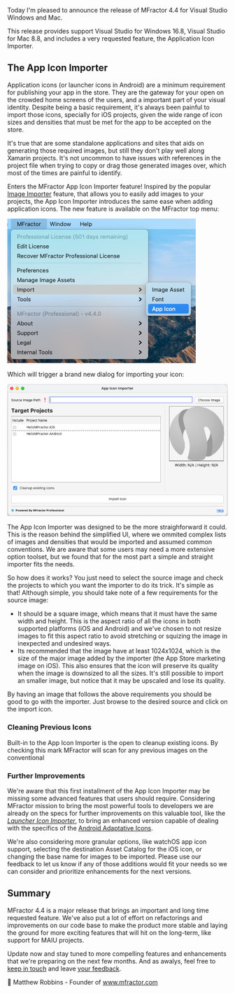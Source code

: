Today I'm pleased to announce the release of MFractor 4.4 for Visual Studio Windows and Mac.

This release provides support Visual Studio for Windows 16.8, Visual Studio for Mac 8.8, and includes a very requested feature, the Application Icon Importer. 

## The App Icon Importer

Application icons (or launcher icons in Android) are a minimum requirement for publishing your app in the store. They are the gateway for your open on the crowded home screens of the users, and a important part of your visual identity. Despite being a basic requirement, it's always been painful to import those icons, specially for iOS projects, given the wide range of icon sizes and densities that must be met for the app to be accepted on the store.

It's true that are some standalone applications and sites that aids on generating those required images, but still they don't play well along Xamarin projects. It's not uncommon to have issues with references in the project file when trying to copy or drag those generated images over, which most of the times are painful to identify.

Enters the MFractor App Icon Importer feature! Inspired by the popular [Image Importer]() feature, that allows you to easily add images to your projects, the App Icon Importer introduces the same ease when adding application icons. The new feature is available on the MFractor top menu:

![](img/app-icon-importer-menu-vsmac.png)

Which will trigger a brand new dialog for importing your icon:

![](img/app-icon-importer-dialog.png)

The App Icon Importer was designed to be the more straighforward it could. This is the reason behind the simplified UI, where we ommited complex lists of images and densities that would be imported and assumed common conventions. We are aware that some users may need a more extensive option toolset, but we found that for the most part a simple and straight importer fits the needs.

So how does it works? You just need to select the source image and check the projects to which you want the importer to do its trick. It's simple as that! Although simple, you should take note of a few requirements for the source image:

* It should be a square image, which means that it must have the same width and height. This is the aspect ratio of all the icons in both supported platforms (iOS and Android) and we've chosen to not resize images to fit this aspect ratio to avoid stretching or squizing the image in inexpected and undesired ways.
* Its recommended that the image have at least 1024x1024, which is the size of the major image added by the importer (the App Store marketing image on iOS). This also ensures that the icon will preserve its quality when the image is downsized to all the sizes. It's still possible to import an smaller image, but notice that it may be upscaled and lose its quality.

By having an image that follows the above requirements you should be good to go with the importer. Just browse to the desired source and click on the import icon.


### Cleaning Previous Icons

Built-in to the App Icon Importer is the open to cleanup existing icons. By checking this mark MFractor will scan for any previous images on the conventional 

### Further Improvements

We're aware that this first installment of the App Icon Importer may be missing some advanced features that users should require. Considering MFractor mission to bring the most powerful tools to developers we are already on the specs for further improvements on this valuable tool, like the [_Launcher Icon Importer_](https://github.com/mfractor/mfractor-feedback/issues/300), to bring an enhanced version capable of dealing with the specifics of the [Android Adaptative Icons](https://developer.android.com/guide/practices/ui_guidelines/icon_design_adaptive).

We're also considering more granular options, like watchOS app icon support, selecting the destination Asset Catalog for the iOS icon, or changing the base name for images to be imported. Please use our feedback to let us know if any of those additions would fit your needs so we can consider and prioritize enhancements for the next versions.

## Summary

MFractor 4.4 is a major release that brings an important and long time requested feature. We've also put a lot of effort on refactorings and improvements on our code base to make the product more stable and laying the ground for more exciting features that will hit on the long-term, like support for MAIU projects.

Update now and stay tuned to more compelling features and enhancements that we're preparing on the next few months. And as awalys, feel free to [keep in touch](https://twitter.com/mfractor?lang=en) and leave [your feedback](https://github.com/mfractor/mfractor-feedback).

🤙
Matthew Robbins - Founder of www.mfractor.com